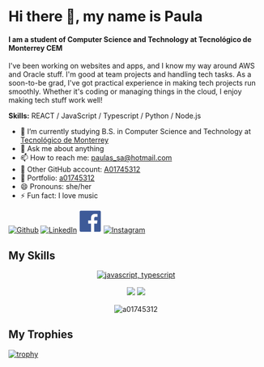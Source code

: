 # Hi there 👋, my name is Paula
#### I am a student of Computer Science and Technology at Tecnológico de Monterrey CEM
I've been working on websites and apps, and I know my way around AWS and Oracle stuff. I'm good at team projects and handling tech tasks. As a soon-to-be grad, I've got practical experience in making tech projects run smoothly. Whether it's coding or managing things in the cloud, I enjoy making tech stuff work well!

**Skills:** REACT / JavaScript / Typescript / Python / Node.js 

- 🌱 I’m currently studying B.S. in Computer Science and Technology at [Tecnológico de Monterrey](https://tec.mx) 
- 💬 Ask me about anything 
- 📫 How to reach me: [paulas_sa@hotmail.com](mailto:tu@email.com) 
- 🔁 Other GitHub account: [A01745312](https://github.com/A01745312)
- 💼 Portfolio: [a01745312](https://a01745312.github.io/portafolio)
- 😄 Pronouns: she/her 
- ⚡ Fun fact: I love music 


[<img src="https://skillicons.dev/icons?i=github&theme=light" title="Github" alt="Github"/>](https://github.com/A01745312)  [<img src="https://skillicons.dev/icons?i=linkedin" title="LinkedIn" alt="LinkedIn"/>](https://www.linkedin.com/in/paula-santoyo-41081b17a/)  [<img src="https://github.com/devicons/devicon/blob/master/icons/facebook/facebook-original.svg" title="Facebook" alt="Facebook" width="45" height="45"/>](https://www.facebook.com/paulasophia.santoyo)  [<img src="https://skillicons.dev/icons?i=instagram" title="Instagram" alt="Instagram"/>](https://www.instagram.com/pau_sophi/)



##  My Skills

<p align="center">
  <a href="https://skillicons.dev">
    <img src="https://skillicons.dev/icons?i=js,ts,html,css,aws,figma,flask,py,github,mongodb,mysql,nodejs,postman,react,vscode,tensorflow&theme=dark&perline=12" alt='javascript, typescript'/>
  </a>
</p>

<p align='center'>    
    <img align='center' src='https://github-readme-stats.vercel.app/api?username=A01745312&show_icons=true&count_private=true'/>
    <img align='center' src='https://streak-stats.demolab.com/?user=A01745312'/> 
    <br></br>
    <img align="center" src="https://github-readme-stats.vercel.app/api/top-langs?username=a01745312&show_icons=true&locale=en&layout=donut-vertical" alt="a01745312" /> 
</p>

## My Trophies

[![trophy](https://github-profile-trophy.vercel.app/?username=A01745312)](https://github.com/ryo-ma/github-profile-trophy)
